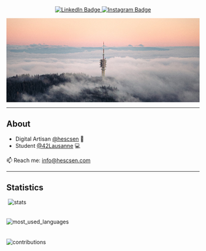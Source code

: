 <div id="header" align="center">
	<div id="badges">
		<a href="https://www.linkedin.com/in/sylvainnicolet/">
			<img src="https://img.shields.io/badge/LinkedIn-blue?style=for-the-badge&logo=linkedin&logoColor=white" alt="LinkedIn Badge"/>
		</a>
		<a href="https://www.instagram.com/hescsen/">
			<img src="https://img.shields.io/badge/Instagram-E4405F?style=for-the-badge&logo=instagram&logoColor=white" alt="Instagram Badge"/>
		</a>
	</div>
</div>

<p><img align="center" src="img/header.jpg" alt="header" /></p>

---

## About

- Digital Artisan <a href="https://www.hescsen.com/">@hescsen</a> 🚀
- Student <a href="https://www.42lausanne.ch/">@42Lausanne</a> 💻

📫 Reach me: info@hescsen.com

---

## Statistics

<p>&nbsp;<img align="center" style="margin-bottom: 20px;" src="https://github-readme-stats.vercel.app/api?username=sylvainnicolet&show_icons=true&locale=en" alt="stats" /></p>

<p><img align="center" style="margin-bottom: 20px;" src="https://github-readme-stats.vercel.app/api/top-langs?username=sylvainnicolet&show_icons=true&locale=en&layout=compact" alt="most_used_languages" /></p>

<p><img align="center" src="https://github-readme-streak-stats.herokuapp.com/?user=sylvainnicolet&theme=default" alt="contributions" /></p>
